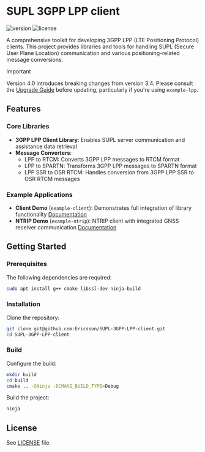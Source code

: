 # SUPL 3GPP LPP client

![version](https://img.shields.io/badge/version-4.0.4-green)
![license](https://img.shields.io/badge/license-MXM-blue)

A comprehensive toolkit for developing 3GPP LPP (LTE Positioning Protocol) clients. This project provides libraries and tools for handling SUPL (Secure User Plane Location) communication and various positioning-related message conversions.

> [!IMPORTANT]  
> Version 4.0 introduces breaking changes from version 3.4. Please consult the [Upgrade Guide](/UPGRADE_FROM_V3.md) before updating, particularly if you're using `example-lpp`.

## Features
### Core Libraries
- **3GPP LPP Client Library**: Enables SUPL server communication and assistance data retrieval
- **Message Converters**:
  - LPP to RTCM: Converts 3GPP LPP messages to RTCM format
  - LPP to SPARTN: Transforms 3GPP LPP messages to SPARTN format
  - LPP SSR to OSR RTCM: Handles conversion from 3GPP LPP SSR to OSR RTCM messages

### Example Applications
- **Client Demo** (`example-client`): Demonstrates full integration of library functionality [Documentation](/examples/client/README.md)
- **NTRIP Demo** (`example-ntrip`): NTRIP client with integrated GNSS receiver communication [Documentation](/examples/ntrip/README.md)

## Getting Started

### Prerequisites
The following dependencies are required:
```bash
sudo apt install g++ cmake libssl-dev ninja-build
```

### Installation
Clone the repository:
```bash
git clone git@github.com:Ericsson/SUPL-3GPP-LPP-client.git
cd SUPL-3GPP-LPP-client
```

### Build
Configure the build:
```bash
mkdir build
cd build
cmake .. -GNinja -DCMAKE_BUILD_TYPE=Debug
```

Build the project:
```bash
ninja
```

## License
See [LICENSE](/LICENSE.txt) file.

